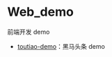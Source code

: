 # Web_demo
 前端开发 demo

- [toutiao-demo](https://github.com/carppond/Web_demo/tree/main/toutiao-mobil)：黑马头条 demo
